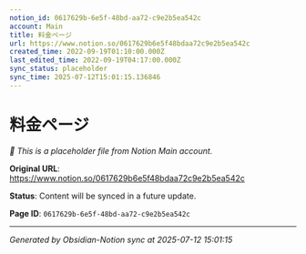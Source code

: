 ```yaml
---
notion_id: 0617629b-6e5f-48bd-aa72-c9e2b5ea542c
account: Main
title: 料金ページ
url: https://www.notion.so/0617629b6e5f48bdaa72c9e2b5ea542c
created_time: 2022-09-19T01:10:00.000Z
last_edited_time: 2022-09-19T04:17:00.000Z
sync_status: placeholder
sync_time: 2025-07-12T15:01:15.136846
---
```


# 料金ページ

*🔄 This is a placeholder file from Notion Main account.*

**Original URL**: https://www.notion.so/0617629b6e5f48bdaa72c9e2b5ea542c

**Status**: Content will be synced in a future update.

**Page ID**: `0617629b-6e5f-48bd-aa72-c9e2b5ea542c`

---

*Generated by Obsidian-Notion sync at 2025-07-12 15:01:15*
